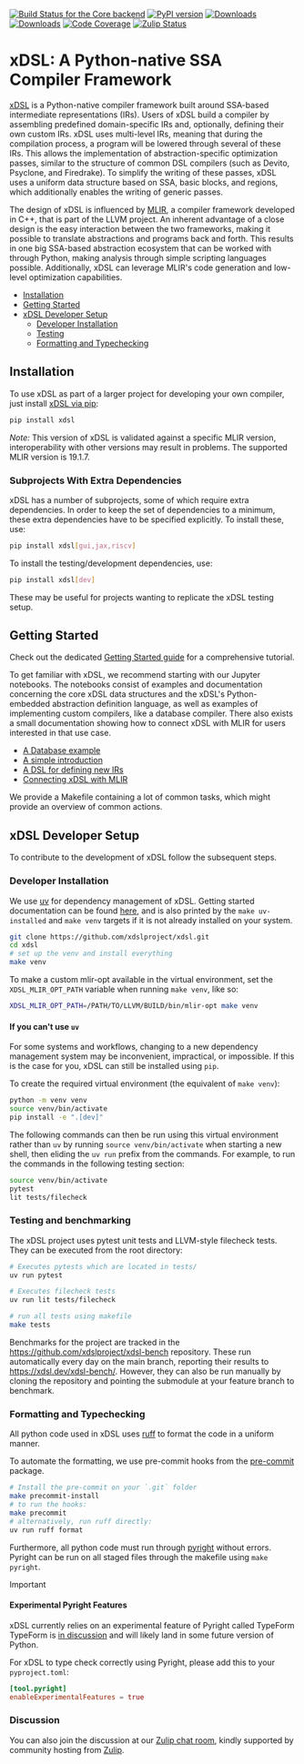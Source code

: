 [![Build Status for the Core backend](https://github.com/xdslproject/xdsl/actions/workflows/ci-core.yml/badge.svg)](https://github.com/xdslproject/xdsl/actions/workflows/ci-core.yml?query=workflow%3A%22CI+-+Python+application%22++)
[![PyPI version](https://badge.fury.io/py/xdsl.svg)](https://badge.fury.io/py/xdsl)
[![Downloads](https://static.pepy.tech/badge/xdsl)](https://www.pepy.tech/projects/xdsl)
[![Downloads](https://static.pepy.tech/badge/xdsl/week)](https://pepy.tech/project/xdsl)
[![Code Coverage](https://codecov.io/gh/xdslproject/xdsl/main/graph/badge.svg)](https://codecov.io/gh/xdslproject/xdsl)
[![Zulip Status](https://img.shields.io/badge/chat-on%20zulip-%2336C5F0)](https://xdsl.zulipchat.com)

# xDSL: A Python-native SSA Compiler Framework

[xDSL](http://www.xdsl.dev) is a Python-native compiler framework built around
SSA-based intermediate representations (IRs). Users of xDSL build a compiler by
assembling predefined domain-specific IRs and, optionally, defining their own custom IRs. xDSL uses multi-level IRs, meaning
that during the compilation process, a program will be lowered through several
of these IRs. This allows the implementation of abstraction-specific
optimization passes, similar to the structure of common DSL compilers (such as
Devito, Psyclone, and Firedrake). To simplify the writing of these passes, xDSL
uses a uniform data structure based on SSA, basic blocks, and regions, which
additionally enables the writing of generic passes.

The design of xDSL is influenced by [MLIR](https://mlir.llvm.org/), a compiler
framework developed in C++, that is part of the LLVM project. An inherent
advantage of a close design is the easy interaction between the two frameworks,
making it possible to translate abstractions and programs back and forth. This
results in one big SSA-based abstraction ecosystem that can be worked with
through Python, making analysis through simple scripting languages possible.
Additionally, xDSL can leverage MLIR's code generation and low-level
optimization capabilities.

- [Installation](#installation)
- [Getting Started](#getting-started)
- [xDSL Developer Setup](#xdsl-developer-setup)
  - [Developer Installation](#developer-installation)
  - [Testing](#testing)
  - [Formatting and Typechecking](#formatting-and-typechecking)

## Installation

To use xDSL as part of a larger project for developing your own compiler,
just install [xDSL via pip](https://pypi.org/project/xdsl/):

```bash
pip install xdsl
```

*Note:* This version of xDSL is validated against a specific MLIR version,
interoperability with other versions may result in problems. The supported
MLIR version is 19.1.7.

### Subprojects With Extra Dependencies

xDSL has a number of subprojects, some of which require extra dependencies.
In order to keep the set of dependencies to a minimum, these extra dependencies have to be
specified explicitly. To install these, use:

``` bash
pip install xdsl[gui,jax,riscv]
```

To install the testing/development dependencies, use:

``` bash
pip install xdsl[dev]
```

These may be useful for projects wanting to replicate the xDSL testing setup.

## Getting Started

Check out the dedicated [Getting Started guide](GETTING_STARTED.md) for a comprehensive tutorial.

To get familiar with xDSL, we recommend starting with our Jupyter notebooks. The
notebooks consist of examples and documentation concerning the core xDSL data
structures and the xDSL's Python-embedded abstraction definition language, as
well as examples of implementing custom compilers, like a database compiler.
There also exists a small documentation showing how to connect xDSL with MLIR
for users interested in that use case.

- [A Database example](https://xdsl.dev/xdsl/lab/index.html?path=database_example.ipynb)
- [A simple introduction](https://xdsl.dev/xdsl/lab/index.html?path=tutorial.ipynb)
- [A DSL for defining new IRs](https://xdsl.dev/xdsl/lab/index.html?path=irdl.ipynb)
- [Connecting xDSL with MLIR](docs/guides/mlir_interoperation.md)

We provide a Makefile containing a lot of common tasks, which might provide
an overview of common actions.

## xDSL Developer Setup

To contribute to the development of xDSL follow the subsequent steps.

### Developer Installation

We use [uv](https://docs.astral.sh/uv/) for dependency management of xDSL.
Getting started documentation can be found [here](https://docs.astral.sh/uv/getting-started/),
and is also printed by the `make uv-installed` and `make venv` targets if it
is not already installed on your system.

```bash
git clone https://github.com/xdslproject/xdsl.git
cd xdsl
# set up the venv and install everything
make venv
```

To make a custom mlir-opt available in the virtual environment, set the `XDSL_MLIR_OPT_PATH` variable when running `make venv`, like so:

``` bash
XDSL_MLIR_OPT_PATH=/PATH/TO/LLVM/BUILD/bin/mlir-opt make venv
```

#### If you can't use `uv`

For some systems and workflows, changing to a new dependency management system
may be inconvenient, impractical, or impossible. If this is the case for you,
xDSL can still be installed using `pip`.

To create the required virtual environment (the equivalent of `make venv`):

```bash
python -m venv venv
source venv/bin/activate
pip install -e ".[dev]"
```

The following commands can then be run using this virtual environment rather
than `uv` by running `source venv/bin/activate` when starting a new shell, then
eliding the `uv run` prefix from the commands. For example, to run the commands
in the following testing section:

```bash
source venv/bin/activate
pytest
lit tests/filecheck
```

### Testing and benchmarking

The xDSL project uses pytest unit tests and LLVM-style filecheck tests. They can
be executed from the root directory:

```bash
# Executes pytests which are located in tests/
uv run pytest

# Executes filecheck tests
uv run lit tests/filecheck

# run all tests using makefile
make tests
```

Benchmarks for the project are tracked in the <https://github.com/xdslproject/xdsl-bench>
repository. These run automatically every day on the main branch, reporting
their results to <https://xdsl.dev/xdsl-bench/>. However, they can also be run
manually by cloning the repository and pointing the submodule at your
feature branch to benchmark.

### Formatting and Typechecking

All python code used in xDSL uses [ruff](https://docs.astral.sh/ruff/formatter/) to
format the code in a uniform manner.

To automate the formatting, we use pre-commit hooks from the
[pre-commit](https://pypi.org/project/pre-commit/) package.

```bash
# Install the pre-commit on your `.git` folder
make precommit-install
# to run the hooks:
make precommit
# alternatively, run ruff directly:
uv run ruff format
```

Furthermore, all python code must run through [pyright](https://github.com/microsoft/pyright)
without errors. Pyright can be run on all staged files through the
makefile using `make pyright`.

> [!IMPORTANT]
>
> #### Experimental Pyright Features
>
> xDSL currently relies on an experimental feature of Pyright called TypeForm
> TypeForm is [in discussion](https://discuss.python.org/t/pep-747-typeexpr-type-hint-for-a-type-expression/55984) and will likely land in some future version of Python.
>
> For xDSL to type check correctly using Pyright, please add this to your `pyproject.toml`:
>
> ```toml
> [tool.pyright]
> enableExperimentalFeatures = true
> ```

### Discussion

You can also join the discussion at our [Zulip chat room](https://xdsl.zulipchat.com), kindly supported by community hosting from [Zulip](https://zulip.com/).
